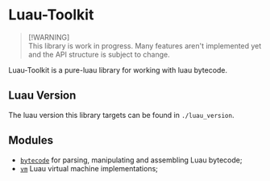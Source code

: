 # Luau-Toolkit

> [!WARNING]\
> This library is work in progress. Many features aren't implemented yet and the
> API structure is subject to change.

Luau-Toolkit is a pure-luau library for working with luau bytecode.

## Luau Version

The luau version this library targets can be found in `./luau_version`.

## Modules

- [`bytecode`](./bytecode/) for parsing, manipulating and assembling Luau
  bytecode;
- [`vm`](./vm/) Luau virtual machine implementations;
